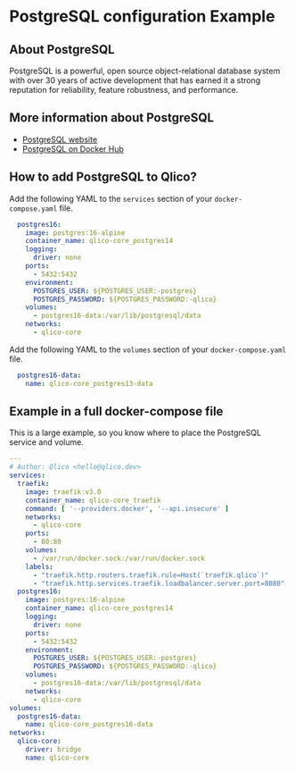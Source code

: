 # PostgreSQL configuration Example

## About PostgreSQL

PostgreSQL is a powerful, open source object-relational database system with
over 30 years of active development that has earned it a strong reputation for
reliability, feature robustness, and performance.

## More information about PostgreSQL

* [PostgreSQL website](https://www.postgresql.org/)
* [PostgreSQL on Docker Hub](https://hub.docker.com/_/postgres)

## How to add PostgreSQL to Qlico?

Add the following YAML to the `services` section of your `docker-compose.yaml`
file.

```yaml
  postgres16:
    image: postgres:16-alpine
    container_name: qlico-core_postgres14
    logging:
      driver: none
    ports:
      - 5432:5432
    environment:
      POSTGRES_USER: ${POSTGRES_USER:-postgres}
      POSTGRES_PASSWORD: ${POSTGRES_PASSWORD:-qlico}
    volumes:
      - postgres16-data:/var/lib/postgresql/data
    networks:
      - qlico-core
```

Add the following YAML to the `volumes` section of your `docker-compose.yaml`
file.

```yaml
  postgres16-data:
    name: qlico-core_postgres13-data
```

## Example in a full docker-compose file

This is a large example, so you know where to place the PostgreSQL service and
volume.

```yaml
---
# Author: Qlico <hello@qlico.dev>
services:
  traefik:
    image: traefik:v3.0
    container_name: qlico-core_traefik
    command: [ '--providers.docker', '--api.insecure' ]
    networks:
      - qlico-core
    ports:
      - 80:80
    volumes:
      - /var/run/docker.sock:/var/run/docker.sock
    labels:
      - "traefik.http.routers.traefik.rule=Host(`traefik.qlico`)"
      - "traefik.http.services.traefik.loadbalancer.server.port=8080"
  postgres16:
    image: postgres:16-alpine
    container_name: qlico-core_postgres14
    logging:
      driver: none
    ports:
      - 5432:5432
    environment:
      POSTGRES_USER: ${POSTGRES_USER:-postgres}
      POSTGRES_PASSWORD: ${POSTGRES_PASSWORD:-qlico}
    volumes:
      - postgres16-data:/var/lib/postgresql/data
    networks:
      - qlico-core
volumes:
  postgres16-data:
    name: qlico-core_postgres16-data
networks:
  qlico-core:
    driver: bridge
    name: qlico-core
```
